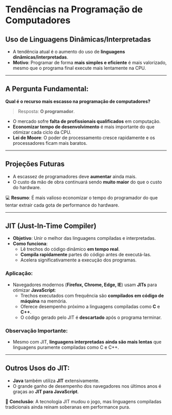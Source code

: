 # Tendências na Programação de Computadores

## Uso de Linguagens Dinâmicas/Interpretadas

- A tendência atual é o aumento do uso de **linguagens dinâmicas/interpretadas**.
- **Motivo**: Programar de forma **mais simples e eficiente** é mais valorizado, mesmo que o programa final execute mais lentamente na CPU.

---

## A Pergunta Fundamental:

**Qual é o recurso mais escasso na programação de computadores?**
> Resposta: **O programador**.

- O mercado sofre **falta de profissionais qualificados** em computação.
- **Economizar tempo de desenvolvimento** é mais importante do que otimizar cada ciclo da CPU.
- **Lei de Moore**: O poder de processamento cresce rapidamente e os processadores ficam mais baratos.

---

## Projeções Futuras

- A escassez de programadores deve **aumentar** ainda mais.
- O custo da mão de obra continuará sendo **muito maior** do que o custo do hardware.

&#x1F4BB; **Resumo**: É mais valioso economizar o tempo do programador do que tentar extrair cada gota de performance do hardware.

---

## JIT (Just-In-Time Compiler)

- **Objetivo**: Unir o melhor das linguagens compiladas e interpretadas.
- **Como funciona**:
  - Lê trechos do código dinâmico **em tempo real**.
  - **Compila rapidamente** partes do código antes de executá-las.
  - Acelera significativamente a execução dos programas.

### Aplicação:

- Navegadores modernos (**Firefox, Chrome, Edge, IE**) usam **JITs** para otimizar **JavaScript**:
  - Trechos executados com frequência são **compilados em código de máquina** na memória.
  - Oferece desempenho próximo a linguagens compiladas como **C** e **C++**.
  - O código gerado pelo JIT é **descartado** após o programa terminar.

### Observação Importante:
- Mesmo com JIT, **linguagens interpretadas ainda são mais lentas** que linguagens puramente compiladas como C e C++.

---

## Outros Usos do JIT:

- **Java** também utiliza **JIT** extensivamente.
- O grande ganho de desempenho dos navegadores nos últimos anos é graças ao **JIT para JavaScript**.

&#x1F680; **Conclusão**: A tecnologia JIT mudou o jogo, mas linguagens compiladas tradicionais ainda reinam soberanas em performance pura.
